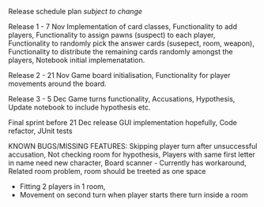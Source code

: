 Release schedule plan *subject to change* 

Release 1 - 7 Nov
Implementation of card classes,
Functionality to add players,
Functionality to assign pawns (suspect) to each player,
Functionality to randomly pick the answer cards (susepect, room, weapon),
Functionality to distribute the remaining cards randomly amongst the players,
Notebook initial implemenatation.

Release 2 - 21 Nov
Game board initialisation,
Functionality for player movements around the board.

Release 3 - 5 Dec
Game turns functionality,
Accusations, 
Hypothesis,
Update notebook to include hypothesis etc.

Final sprint before 21 Dec release
GUI implementation hopefully,
Code refactor,
JUnit tests


KNOWN BUGS/MISSING FEATURES:
Skipping player turn after unsuccessful accusation,
Not checking room for hypothesis,
Players with same first letter in name need new character, 
Board scanner - Currently has workaround,
Related room problem, room should be treeted as one space
 - Fitting 2 players in 1 room,
 - Movement on second turn when player starts there turn inside a room





